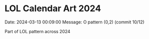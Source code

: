 # LOL Calendar Art 2024

Date: 2024-03-13 00:09:00
Message: O pattern (0,2) (commit 10/12)

Part of LOL pattern across 2024

